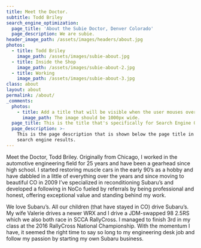 ```yaml
---
title: Meet the Doctor.
subtitle: Todd Briley
search_engine_optimization:
  page_title: 'About the Subie Doctor, Denver Colorado'
  page_description: We are subie.
header_image_path: /assets/images/headers/about.jpg
photos:
  - title: Todd Briley
    image_path: /assets/images/subie-about.jpg
  - title: Inside the Shop
    image_path: /assets/images/subie-about-2.jpg
  - title: Working
    image_path: /assets/images/subie-about-3.jpg
class: about
layout: about
permalink: /about/
_comments:
  photos:
    - title: Add a title that will be visible when the user mouses over the image.
      image_path: The image should be 1000px wide.
  page_title: This is the title that's specifically for Search Engine Optimization.
  page_description: >-
    This is the page description that is shown below the page title in the
    search engine results.
---
```



Meet the Doctor, Todd Briley.  Originally from Chicago, I worked in the automotive engineering field for 25 years and have been a gearhead since high school.  I started restoring muscle cars in the early 90’s as a hobby and have dabbled in a little of everything over the years and since moving to beautiful CO in 2009 I’ve specialized in reconditioning Subaru’s and developed a following in NoCo fueled by referrals by being professional and honest, offering exceptional value and standing behind my work.

We love Subaru’s.  All our children (that have stayed in CO) drive Subaru’s.  My wife Valerie drives a newer WRX and I drive a JDM-swapped 98 2.5RS which we also both race in SCCA RallyCross.  I managed to finish 3rd in my class at the 2016 RallyCross National Championship.  With the momentum I have, it seemed the right time to say so long to my engineering desk job and follow my passion by starting my own Subaru business.